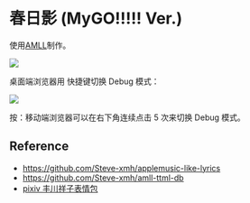 # 春日影 (MyGO!!!!! Ver.)

使用[AMLL](https://github.com/Steve-xmh/applemusic-like-lyrics)制作。

![](https://i.postimg.cc/sD3yYF91/image.png)

桌面端浏览器用 <Shift-D> 快捷键切换 Debug 模式：

![](https://i.postimg.cc/63Vgq3Pc/image.png)

按：移动端浏览器可以在右下角连续点击 5 次来切换 Debug 模式。

## Reference

- <https://github.com/Steve-xmh/applemusic-like-lyrics>
- <https://github.com/Steve-xmh/amll-ttml-db>
- [pixiv 丰川祥子表情包](https://www.pixiv.net/artworks/124502385)
